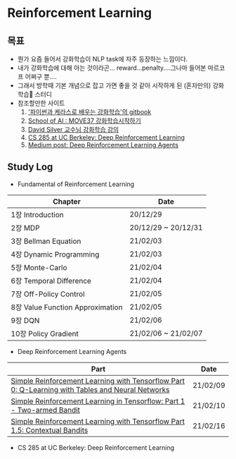 # Reinforcement Learning

## 목표

* 뭔가 요즘 들어서 강화학습이 NLP task에 자주 등장하는 느낌이다.
* 내가 강화학습에 대해 아는 것이라곤... reward...penalty....그나마 들어본 마르코프 어쩌구 뿐....
* 그래서 방학때 기본 개념으로 잡고 가면 좋을 것 같아 시작하게 된 (혼자만의) 강화학습🤖 스터디
* 참조할만한 사이트
  1. ['파이썬과 케라스로 배우는 강화학습'의 gitbook](https://dnddnjs.gitbooks.io/rl/content/)
  2. [School of AI : MOVE37 강화학습시작하기](https://www.edwith.org/move37)
  3. [David Silver 교수님 강화학습 강의](https://www.davidsilver.uk/teaching/)
  4. [CS 285 at UC Berkeley: Deep Reinforcement Learning]( http://rail.eecs.berkeley.edu/deeprlcourse)
  5. [Medium post: Deep Reinforcement Learning Agents](https://github.com/awjuliani/DeepRL-Agents#deep-reinforcement-learning-agents)



## Study Log

* Fundamental of Reinforcement Learning

|Chapter|Date|
|-------|----|
|1장 Introduction|20/12/29|
|2장 MDP|20/12/29 ~ 20/12/31|
|3장 Bellman Equation|21/02/03|
|4장 Dynamic Programming|21/02/03|
|5장 Monte-Carlo|21/02/04|
|6장 Temporal Difference|21/02/04|
|7장 Off-Policy Control|21/02/05|
|8장 Value Function Approximation|21/02/05|
|9장 DQN|21/02/06|
|10장 Policy Gradient|21/02/06 ~ 21/02/07|

* Deep Reinforcement Learning Agents

| Part                                                         | Date     |
| ------------------------------------------------------------ | -------- |
| [Simple Reinforcement Learning with Tensorflow Part 0: Q-Learning with Tables and Neural Networks](https://medium.com/emergent-future/simple-reinforcement-learning-with-tensorflow-part-0-q-learning-with-tables-and-neural-networks-d195264329d0#.4gyadb8a4) | 21/02/09 |
| [Simple Reinforcement Learning in Tensorflow: Part 1 - Two-armed Bandit](https://awjuliani.medium.com/super-simple-reinforcement-learning-tutorial-part-1-fd544fab149) | 21/02/10 |
| [Simple Reinforcement Learning with Tensorflow Part 1.5: Contextual Bandits](https://medium.com/emergent-future/simple-reinforcement-learning-with-tensorflow-part-1-5-contextual-bandits-bff01d1aad9c) | 21/02/16 |



* CS 285 at UC Berkeley: Deep Reinforcement Learning